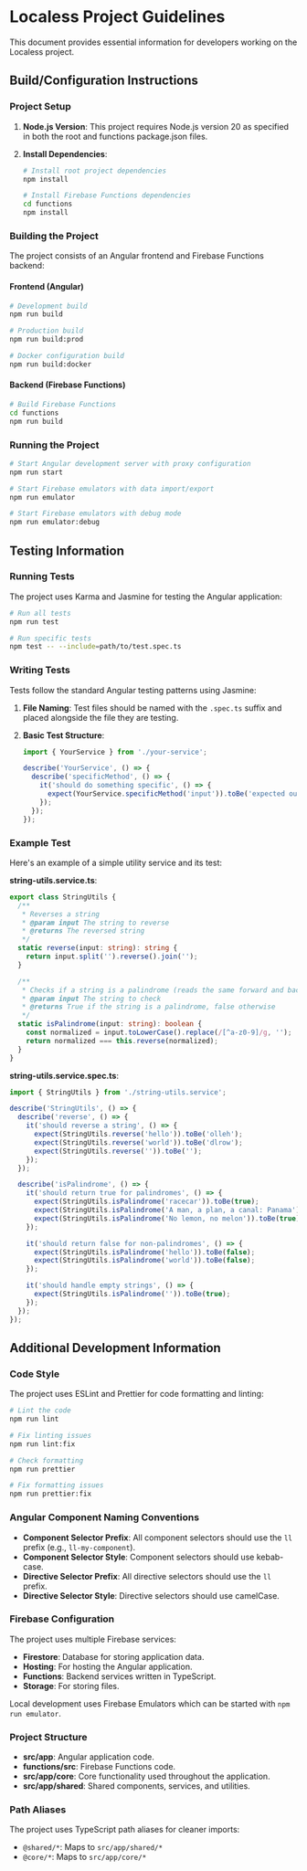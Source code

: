 # Localess Project Guidelines

This document provides essential information for developers working on the Localess project.

## Build/Configuration Instructions

### Project Setup

1. **Node.js Version**: This project requires Node.js version 20 as specified in both the root and functions package.json files.

2. **Install Dependencies**:
   ```bash
   # Install root project dependencies
   npm install
   
   # Install Firebase Functions dependencies
   cd functions
   npm install
   ```

### Building the Project

The project consists of an Angular frontend and Firebase Functions backend:

#### Frontend (Angular)

```bash
# Development build
npm run build

# Production build
npm run build:prod

# Docker configuration build
npm run build:docker
```

#### Backend (Firebase Functions)

```bash
# Build Firebase Functions
cd functions
npm run build
```

### Running the Project

```bash
# Start Angular development server with proxy configuration
npm run start

# Start Firebase emulators with data import/export
npm run emulator

# Start Firebase emulators with debug mode
npm run emulator:debug
```

## Testing Information

### Running Tests

The project uses Karma and Jasmine for testing the Angular application:

```bash
# Run all tests
npm run test

# Run specific tests
npm test -- --include=path/to/test.spec.ts
```

### Writing Tests

Tests follow the standard Angular testing patterns using Jasmine:

1. **File Naming**: Test files should be named with the `.spec.ts` suffix and placed alongside the file they are testing.

2. **Basic Test Structure**:
   ```typescript
   import { YourService } from './your-service';

   describe('YourService', () => {
     describe('specificMethod', () => {
       it('should do something specific', () => {
         expect(YourService.specificMethod('input')).toBe('expected output');
       });
     });
   });
   ```

### Example Test

Here's an example of a simple utility service and its test:

**string-utils.service.ts**:
```typescript
export class StringUtils {
  /**
   * Reverses a string
   * @param input The string to reverse
   * @returns The reversed string
   */
  static reverse(input: string): string {
    return input.split('').reverse().join('');
  }

  /**
   * Checks if a string is a palindrome (reads the same forward and backward)
   * @param input The string to check
   * @returns True if the string is a palindrome, false otherwise
   */
  static isPalindrome(input: string): boolean {
    const normalized = input.toLowerCase().replace(/[^a-z0-9]/g, '');
    return normalized === this.reverse(normalized);
  }
}
```

**string-utils.service.spec.ts**:
```typescript
import { StringUtils } from './string-utils.service';

describe('StringUtils', () => {
  describe('reverse', () => {
    it('should reverse a string', () => {
      expect(StringUtils.reverse('hello')).toBe('olleh');
      expect(StringUtils.reverse('world')).toBe('dlrow');
      expect(StringUtils.reverse('')).toBe('');
    });
  });

  describe('isPalindrome', () => {
    it('should return true for palindromes', () => {
      expect(StringUtils.isPalindrome('racecar')).toBe(true);
      expect(StringUtils.isPalindrome('A man, a plan, a canal: Panama')).toBe(true);
      expect(StringUtils.isPalindrome('No lemon, no melon')).toBe(true);
    });

    it('should return false for non-palindromes', () => {
      expect(StringUtils.isPalindrome('hello')).toBe(false);
      expect(StringUtils.isPalindrome('world')).toBe(false);
    });

    it('should handle empty strings', () => {
      expect(StringUtils.isPalindrome('')).toBe(true);
    });
  });
});
```

## Additional Development Information

### Code Style

The project uses ESLint and Prettier for code formatting and linting:

```bash
# Lint the code
npm run lint

# Fix linting issues
npm run lint:fix

# Check formatting
npm run prettier

# Fix formatting issues
npm run prettier:fix
```

### Angular Component Naming Conventions

- **Component Selector Prefix**: All component selectors should use the `ll` prefix (e.g., `ll-my-component`).
- **Component Selector Style**: Component selectors should use kebab-case.
- **Directive Selector Prefix**: All directive selectors should use the `ll` prefix.
- **Directive Selector Style**: Directive selectors should use camelCase.

### Firebase Configuration

The project uses multiple Firebase services:

- **Firestore**: Database for storing application data.
- **Hosting**: For hosting the Angular application.
- **Functions**: Backend services written in TypeScript.
- **Storage**: For storing files.

Local development uses Firebase Emulators which can be started with `npm run emulator`.

### Project Structure

- **src/app**: Angular application code.
- **functions/src**: Firebase Functions code.
- **src/app/core**: Core functionality used throughout the application.
- **src/app/shared**: Shared components, services, and utilities.

### Path Aliases

The project uses TypeScript path aliases for cleaner imports:

- `@shared/*`: Maps to `src/app/shared/*`
- `@core/*`: Maps to `src/app/core/*`
